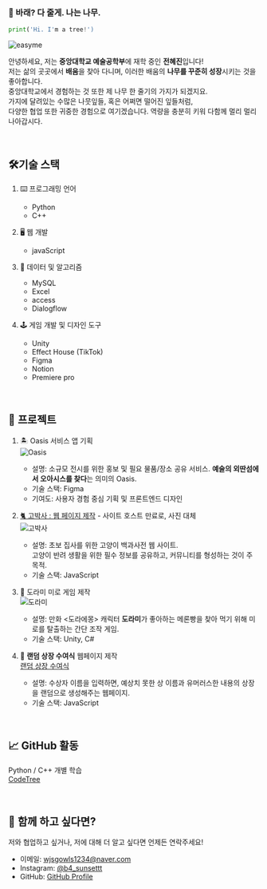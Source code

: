 ### 🌳 바래? 다 줄게. 나는 나무.
```py
print('Hi. I'm a tree!')
```

![easyme](https://i.pinimg.com/736x/10/38/be/1038bed4e7c787fc145af14dd6b57ced.jpg)

안녕하세요, 저는 **중앙대학교 예술공학부**에 재학 중인 **전혜진**입니다! <br>
저는 삶의 곳곳에서 **배움**을 찾아 다니며, 이러한 배움의 **나무를 꾸준히 성장**시키는 것을 좋아합니다. <br>
중앙대학교에서 경험하는 것 또한 제 나무 한 줄기의 가지가 되겠지요. <br>
가지에 달려있는 수많은 나뭇잎들, 혹은 어쩌면 떨어진 잎들처럼, <br>
다양한 협업 또한 귀중한 경험으로 여기겠습니다. 역량을 충분히 키워 다함께 멀리 멀리 나아갑시다.

<br>

## 🛠기술 스택
1. ⌨️ 프로그래밍 언어
    - Python
    - C++

2. 🖥️ 웹 개발
    - javaScript

3. 👤 데이터 및 알고리즘
    - MySQL
    - Excel
    - access
    - Dialogflow

4. 🕹️ 게임 개발 및 디자인 도구
    - Unity
    - Effect House (TikTok)
    - Figma
    - Notion
    - Premiere pro
  
<br>

## 💼 프로젝트
1. 🏝️ Oasis 서비스 앱 기획 <br> ![Oasis](https://drive.google.com/file/d/1jZ3-mKhUxM764-h_NrP2FoTvo6df_z-m/view?usp=sharing)
    - 설명: 소규모 전시를 위한 홍보 및 필요 물품/장소 공유 서비스. **예술의 외딴섬에서 오아시스를 찾다**는 의미의 Oasis.
    - 기술 스택: Figma
    - 기여도: 사용자 경험 중심 기획 및 프론트엔드 디자인


2. [🐈 고박사 : 웹 페이지 제작](http://jeonhyejin01.42web.io/) - 사이트 호스트 만료로, 사진 대체
<br> ![고박사](https://drive.google.com/file/d/1sc7fzzzShcE1vediWV-QZy8OxjweLaCX/view?usp=sharing)

    - 설명: 초보 집사를 위한 고양이 백과사전 웹 사이트. <br>고양이 반려 생활을 위한 필수 정보를 공유하고, 커뮤니티를 형성하는 것이 주 목적.
    - 기술 스택: JavaScript

3. 🥐 도라미 미로 게임 제작 <br> ![도라미](https://drive.google.com/file/d/1PMgJB90JN_T2YPIEGs2n6PSKqtMbKCW6/view?usp=sharing)
    - 설명: 만화 <도라에몽> 캐릭터 **도라미**가 좋아하는 메론빵을 찾아 먹기 위해 미로를 탈출하는 간단 조작 게임.
    - 기술 스택: Unity, C#

4. 🥐 **랜덤 상장 수여식** 웹페이지 제작 <br> [랜덤 상장 수여식](https://wjsgowls1234.github.io/)
    - 설명: 수상자 이름을 입력하면, 예상치 못한 상 이름과 유머러스한 내용의 상장을 랜덤으로 생성해주는 웹페이지. 
    - 기술 스택: JavaScript

<br>

## 📈 GitHub 활동
Python / C++ 개별 학습 <br>
[CodeTree](https://github.com/wjsgowls1234/codetree-TILs.git)

<br>

## 🤝 함께 하고 싶다면?
저와 협업하고 싶거나, 저에 대해 더 알고 싶다면 언제든 연락주세요!

- 이메일: wjsgowls1234@naver.com
- Instagram: [@b4_sunsettt](https://www.instagram.com/b4_sunsettt/)
- GitHub: [GitHub Profile](https://github.com/wjsgowls1234)
